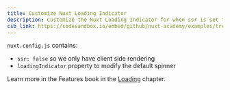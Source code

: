 ```yaml
---
title: Customize Nuxt Loading Indicator
description: Customize the Nuxt Loading Indicator for when ssr is set to false
csb_link: https://codesandbox.io/embed/github/nuxt-academy/examples/tree/master/loading/customize-loading-indicator?fontsize=14&hidenavigation=1&module=%2Fnuxt.config.js&theme=dark&view=editor
---
```


<example-intro></example-intro>

`nuxt.config.js` contains:

- `ssr: false` so we only have client side rendering
- `loadingIndicator` property to modify the default spinner

<alert type="next">

Learn more in the Features book in the [Loading](/docs/features/loading) chapter.

</alert>

<code-sandbox :src="csb_link"></code-sandbox>
